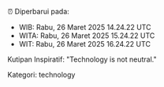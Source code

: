 ⏰ Diperbarui pada:
- WIB: Rabu, 26 Maret 2025 14.24.22 UTC
- WITA: Rabu, 26 Maret 2025 15.24.22 UTC
- WIT: Rabu, 26 Maret 2025 16.24.22 UTC

Kutipan Inspiratif:
"Technology is not neutral."


Kategori: technology

